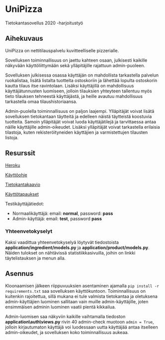 # UniPizza
Tietokantasovellus 2020 -harjoitustyö

## Aihekuvaus

UniPizza on nettitilauspalvelu kuvitteelliselle pizzerialle.

Sovelluksen toiminnallisuus on jaettu kahteen osaan, julkisesti kaikille näkyvään käyttöliittymään sekä ylläpitäjille rajattuun admin-puoleen.

Sovelluksen julkisessa osassa käyttäjän on mahdollista tarkastella palvelun ruokalistaa, lisätä listalta tuotteita ostoskoriin ja lähettää lopulta ostoskorin kautta tilaus itse ravintolaan. Lisäksi käyttäjillä on mahdollisuus käyttäjätunnusten luomiseen, jolloin tilauksien yhteyteen tallentuu myös tieto tilauksen tehneestä käyttäjästä, ja heille avautuu mahdollisuus tarkastella omaa tilaushistoriaansa.

Admin-puolella toiminnallisuus on paljon laajempi. Ylläpitäjät voivat lisätä sovelluksen tietokantaan täytteitä ja edelleen näistä täytteistä koostuvia tuotteita. Samoin ylläpitäjät voivat luoda käyttäjätilejä ja tarvittaessa antaa näille käyttäjille admin-oikeudet. Lisäksi ylläpitäjät voivat tarkastella erilaisia tilastoja, kuten rekisteröityneiden käyttäjien ja varmistettujen tilausten listoja.

## Resurssit

[Heroku](https://unipizza.herokuapp.com/)

[Käyttöohje](https://github.com/vapsolon/UniPizza/blob/master/docut/Käyttöohje.md)

[Tietokantakaavio](https://vapsolon.github.io/UniPizza/docut/Tietokantakaavio.png)

[Käyttötapaukset](https://github.com/vapsolon/UniPizza/blob/master/docut/K%C3%A4ytt%C3%B6tapaukset.md)

Testikäyttäjätiedot:

* Normaalikäyttäjä: email: **normal**, password: **pass**
* Admin-käyttäjä: email: **test**, password **pass**

### Yhteenvetokyselyt
Kaksi vaadittua yhteenvetokyselyä löytyvät tiedostoista **application/ingredient/models.py** ja **application/product/models.py**. Näiden tulokset on nähtävissä statistiikkasivuilla, joihin on linkki täytelistauksen ja menun alla.

## Asennus

Kloonaamisen jälkeen riippuvuuksien asentaminen ajamalla ```pip install -r requirements.txt``` saa sovelluksen käyttökuntoon. Toiminnallisuus on kuitenkin rajoitettua, sillä mukana ei tule valmista tietokantaa ja oletuksena admin-käyttäjien luominen sallitaan vain muille admin-käyttäjille, joten ensimmäisen adminin luominen vaatii pientä kikkailua.

Admin-luomisen saa näkyviin kaikille vaihtamalla tiedoston **application\auth\views.py** rivin 40 admin-check muotoon ```admin = True```, jolloin kirjautumaton käyttäjä voi luodessaan uutta käyttäjää antaa itselleen admin-oikeudet, ja sovelluksen koko toiminnallisuus aukeaa.